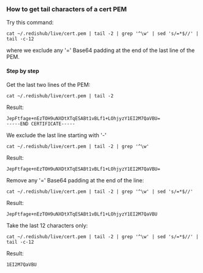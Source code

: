 
### How to get tail characters of a cert PEM

Try this command:
```shell
cat ~/.redishub/live/cert.pem | tail -2 | grep '^\w' | sed 's/=*$//' | tail -c-12
```
where we exclude any '=' Base64 padding at the end of the last line of the PEM.

#### Step by step 

Get the last two lines of the PEM:
```shell
cat ~/.redishub/live/cert.pem | tail -2
```
Result:
```
JepFtfage+nEzTOH9uNXDtXTqESABt1vBLf1+LOhjyzY1EI2M7QaVBU=
-----END CERTIFICATE-----
```
We exclude the last line starting with '-'
```shell
cat ~/.redishub/live/cert.pem | tail -2 | grep '^\w' 
```
Result:
```
JepFtfage+nEzTOH9uNXDtXTqESABt1vBLf1+LOhjyzY1EI2M7QaVBU=
```
Remove any '=' Base64 padding at the end of the line:
```shell
cat ~/.redishub/live/cert.pem | tail -2 | grep '^\w' | sed 's/=*$//' 
```
Result:
```
JepFtfage+nEzTOH9uNXDtXTqESABt1vBLf1+LOhjyzY1EI2M7QaVBU
``` 
Take the last 12 characters only:
```shell
cat ~/.redishub/live/cert.pem | tail -2 | grep '^\w' | sed 's/=*$//' | tail -c-12
```
Result:
```
1EI2M7QaVBU
```


